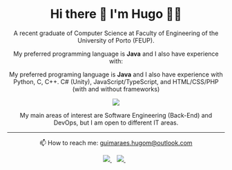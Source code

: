 <h1 align='center'>
  Hi there 👋 I'm Hugo 👨‍💻
</h1>


<p align='center'>
  A recent graduate of Computer Science at Faculty of Engineering of the University of Porto (FEUP).
</p>


<p align='center'>
My preferred programming language is <strong>Java</strong> and I also have experience with:
</p>



<p align='center'>
  My preferred programing language is <strong>Java</strong> and I also have experience with Python, C, C++. C# (Unity), JavaScript/TypeScript, and HTML/CSS/PHP (with and without frameworks)
</p>

<p align='center'>
  <img src="https://github-readme-stats.vercel.app/api/top-langs/?username=Hugomguima&layout=compact&theme=blue-green" />
</p>


<p align='center'>
    My main areas of interest are Software Engineering (Back-End) and DevOps, but I am open to different IT areas.
</p>


---- 

<p align='center'>
  📫 How to reach me: <a href='mailto:guimaraes.hugom@outlook.com'>guimaraes.hugom@outlook.com</a>
</p>

<p align='center'>
  
  <a href="https://www.linkedin.com/in/hugo-guimar%C3%A3es-5448a823b/">
    <img src="https://img.shields.io/badge/linkedin-%230077B5.svg?&style=for-the-badge&logo=linkedin&logoColor=white" />
  </a>&nbsp;&nbsp;
  <a href="mailto:guimaraes.hugom@outlook.com">
    <img src="https://img.shields.io/badge/Microsoft%20Outlook-0078D4.svg?style=for-the-badge&logo=Microsoft-Outlook&logoColor=white" />        
  </a>&nbsp;&nbsp;
  
</p>


<!---

## Hi there 👋

I'm a recent graduate of Computer Science at Faculty of Engineering of the University of Porto (FEUP).

My preferred programing language is **Java** and I also have experience with:
- Python
- C
- C++
- C# (Unity)
- JavaScript/TypeScript
- HTML/CSS/PHP (with and without frameworks)

My main areas of interest are Software Engineering (Back-End) and DevOps, but I am open to different IT areas.

---- 

📫 How to reach me: [guimaraes.hugom@outlook.com](mailto:guimaraes.hugom@outlook.com)

[![Outlook](https://img.shields.io/badge/Microsoft%20Outlook-0078D4.svg?style=for-the-badge&logo=Microsoft-Outlook&logoColor=white)](mailto:guimaraes.hugom@outlook.com) [![LinkedIn](https://img.shields.io/badge/linkedin-%230077B5.svg?style=for-the-badge&logo=linkedin&logoColor=white)](https://www.linkedin.com/in/hugo-guimar%C3%A3es-5448a823b/)

--->